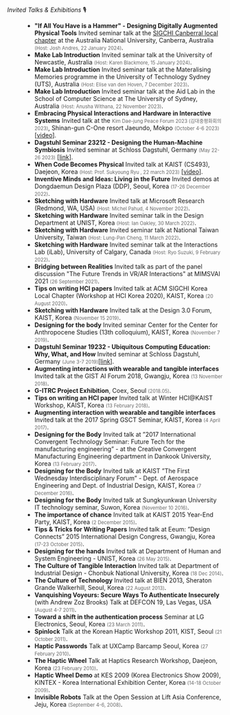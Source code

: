 <dt><i>Invited Talks & Exhibitions</i> 🎙</dt>
<dd>

- **"If All You Have is a Hammer" - Designing Digitally Augmented Physical Tools** Invited seminar talk at the [SIGCHI Canberral local chapter](https://canberra.hosting.acm.org) at the Australia National University, Canberra, Australia _(Host: Josh Andres, 22 January 2024)_.
- **Make Lab Introduction** Invited seminar talk at the University of Newcastle, Australia _(Host: Karen Blackmore, 15 January 2024)_.
- **Make Lab Introduction** Invited seminar talk at the Materalising Memories programme in the University of Technology Sydney (UTS), Australia _(Host: Elise van den Hoven, 7 December 2023)_.
- **Make Lab Introduction** Invited seminar talk at the Aid Lab in the School of Computer Science at The University of Sydney, Australia _(Host: Anusha Withana, 22 November 2023)_.
- **Embracing Physical Interactions and Hardware in Interactive Systems** Invited talk at the _Kim Dae-jung Peace Forum 2023 (김대중평화회의 2023)_, Shinan-gun C-One resort Jaeundo, Mokpo _(October 4-6 2023)_ [[video](https://www.youtube.com/live/sIsDrWJLlcw?si=yBdE_M-Rw1-eNuTR&t=20789)].
- **Dagstuhl Seminar 23212 - Designing the Human-Machine Symbiosis** Invited seminar at Schloss Dagstuhl, Germany _(May 22-26 2023)_ [[link](https://www.dagstuhl.de/en/seminars/seminar-calendar/seminar-details/23212)].
- **When Code Becomes Physical** Invited talk at KAIST (CS493), Daejeon, Korea _(Host: Prof. Sukyoung Ryu , 22 march 2023)_ [[video](https://youtu.be/U54PDYC_d4A)].
- **Inventive Minds and Ideas: Living in the Future** Invited demos at Dongdaemun Design Plaza (DDP), Seoul, Korea _(17-26 December 2022)_.
- **Sketching with Hardware** Invited talk at Microsoft Research (Redmond, WA, USA) _(Host: Michel Pahud, 4 November 2022)_.
- **Sketching with Hardware** Invited seminar talk in the Design Department at UNIST, Korea _(Host: Ian Oakley, 30 March 2022)_.
- **Sketching with Hardware** Invited seminar talk at National Taiwan University, Taiwan _(Host: Lung-Pan Cheng, 11 March 2022)_.
- **Sketching with Hardware** Invited seminar talk at the Interactions Lab (iLab), University of Calgary, Canada _(Host: Ryo Suzuki, 9 February 2022)_.
- **Bridging between Realities** Invited talk as part of the panel discussion "The Future Trends in VR/AR Interactions" at MIMSVAI 2021 _(26 September 2021)_.
- **Tips on writing HCI papers** Invited talk at ACM SIGCHI Korea Local Chapter (Workshop at HCI Korea 2020), KAIST, Korea _(20 August 2020)_.
- **Sketching with Hardware** Invited talk at the Design 3.0 Forum, KAIST, Korea _(November 15 2019)_.
- **Designing for the body** Invited seminar Center for the Center for Anthropocene Studies (13th colloquium), KAIST, Korea _(November 7 2019)_.
- **Dagstuhl Seminar 19232 - Ubiquitous Computing Education: Why, What, and How** Invited seminar at Schloss Dagstuhl, Germany _(June 3-7 2019)_[[link](https://www.dagstuhl.de/en/seminars/seminar-calendar/seminar-details/19232)].
- **Augmenting interactions with wearable and tangible interfaces** Invited talk at the GIST AI Forum 2018, Gwangju, Korea _(13 November 2018)_.
- **G-ITRC Project Exhibition**, Coex, Seoul _(2018.05)_.
- **Tips on writing an HCI paper** Invited talk at Winter HCI@KAIST Workshop, KAIST, Korea _(13 February 2018)_.
- **Augmenting interaction with wearable and tangible interfaces** Invited talk at the 2017 Spring GSCT Seminar, KAIST, Korea _(4 April 2017)_.
- **Designing for the Body** Invited talk at ”2017 International Convergent Technology Seminar: Future Tech for the manufacturing engineering” - at the Creative Convergent Manufacturing Engineering department in Dankook University, Korea _(13 February 2017)_.
- **Designing for the Body** Invited talk at KAIST ”The First Wednesday Interdisciplinary Forum” - Dept. of Aerospace Engineering and Dept. of Industrial Design, KAIST, Korea _(7 December 2016)_.
- **Designing for the Body** Invited talk at Sungkyunkwan University IT technology seminar, Suwon, Korea _(November 10 2016)_.
- **The importance of chance** Invited talk at KAIST 2015 Year-End Party, KAIST, Korea _(2 December 2015)_.
- **Tips & Tricks for Writing Papers** Invited talk at Eeum: ”Design Connects” 2015 International Design Congress, Gwangju, Korea _(17-23 October 2015)_.
- **Designing for the hands** Invited talk at Department of Human and System Engineering - UNIST, Korea _(26 May 2015)_.
- **The Culture of Tangible Interaction** Invited talk at Department of Industrial Design - Chonbuk National University, Korea _(18 Dec 2014)_.
- **The Culture of Technology** Invited talk at BIEN 2013, Sheraton Grande Walkerhill, Seoul, Korea _(22 August 2013)_.
- **Vanquishing Voyeurs: Secure Ways To Authenticate Insecurely** (with Andrew Zoz Brooks) Talk at DEFCON 19, Las Vegas, USA _(August 4-7 2011)_.
- **Toward a shift in the authentication process** Seminar at LG Electronics, Seoul, Korea _(23 March 2011)_.
- **Spinlock** Talk at the Korean Haptic Workshop 2011, KIST, Seoul _(21 October 2011)_.
- **Haptic Passwords** Talk at UXCamp Barcamp Seoul, Korea _(27 February 2010)_.
- **The Haptic Wheel** Talk at Haptics Research Workshop, Daejeon, Korea _(23 February 2010)_.
- **Haptic Wheel Demo** at KES 2009 (Korea Electronics Show 2009), KINTEX - Korea International Exhibition Center, Korea _(14-18 October 2009)_.
- **Invisible Robots** Talk at the Open Session at Lift Asia Conference, Jeju, Korea _(September 4-6, 2008)_.
</dd>

<style>
  em{
    font-style:normal;
    font-size: 0.8em;
    color: #666;
  }

</style>
